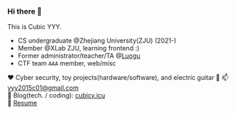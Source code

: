 ### Hi there 👋

This is Cubic YYY. 
- CS undergraduate @Zhejiang University(ZJU) (2021-)
- Member @XLab ZJU, learning frontend :)
- Former administrator/teacher/TA @[Luogu](https://www.luogu.com.cn)
- CTF team `AAA` member, web/misc  

❤ Cyber security, toy projects(hardware/software), and electric guitar 🎸
📫 yyy2015c01@gmail.com  
📕 Blog(tech. / coding): [cubicy.icu](https://cubicy.icu)  
📄 [Resume](https://latexonline.cc/compile?git=https://github.com/cubicYYY/resume&target=resume.tex&command=xelatex)

<!--
**cubicYYY/cubicYYY** is a ✨ _special_ ✨ repository because its `README.md` (this file) appears on your GitHub profile.

Here are some ideas to get you started:

- 🔭 I’m currently working on ...
- 🌱 I’m currently learning ...
- 👯 I’m looking to collaborate on ...
- 🤔 I’m looking for help with ...
- 💬 Ask me about ...
- 📫 How to reach me: ...
- 😄 Pronouns: ...
- ⚡ Fun fact: ...
-->
